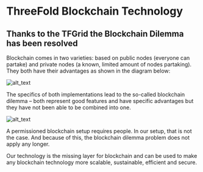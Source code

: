 # ThreeFold Blockchain Technology 


## Thanks to the TFGrid the Blockchain Dilemma has been resolved 

Blockchain comes in two varieties: based on public nodes (everyone can partake) and private nodes (a known, limited amount of nodes partaking). They both have their advantages as shown in the diagram below:

![alt_text](img/public_private_nodes.png)


The specifics of both implementations lead to the so-called blockchain dilemma – both represent good features and have specific advantages but they have not been able to be combined into one. 

![alt_text](img/blockchain_vs_threefold.png)


A permissioned blockchain setup requires people. In our setup, that is not the case. And because of this, the blockchain dilemma problem does not apply any longer.

Our technology is the missing layer for blockchain and can be used to make any blockchain technology more scalable, sustainable, efficient and secure.

